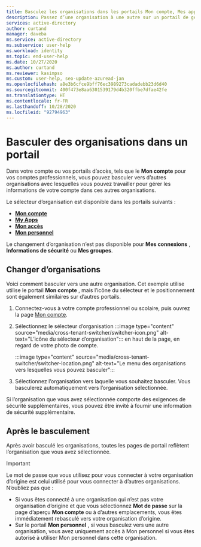 ```yaml
---
title: Basculez les organisations dans les portails Mon compte, Mes applications, Mon accès et Mon personnel - Azure Active Directory
description: Passez d’une organisation à une autre sur un portail de gestion tel que Mon compte.
services: active-directory
author: curtand
manager: daveba
ms.service: active-directory
ms.subservice: user-help
ms.workload: identity
ms.topic: end-user-help
ms.date: 10/27/2020
ms.author: curtand
ms.reviewer: kasimpso
ms.custom: user-help, seo-update-azuread-jan
ms.openlocfilehash: a8e3b6cfce9bff76ec3989273cadadebb23d6d40
ms.sourcegitcommit: 400f473e8aa6301539179d4b320ffbe7dfae42fe
ms.translationtype: HT
ms.contentlocale: fr-FR
ms.lasthandoff: 10/28/2020
ms.locfileid: "92794963"
---
```

# <a name="switching-organizations-in-a-portal"></a>Basculer des organisations dans un portail

Dans votre compte ou vos portails d’accès, tels que le **Mon compte** pour vos comptes professionnels, vous pouvez basculer vers d’autres organisations avec lesquelles vous pouvez travailler pour gérer les informations de votre compte dans ces autres organisations.

Le sélecteur d’organisation est disponible dans les portails suivants :

- [**Mon compte**](https://myaccount.microsoft.com)
- [**My Apps**](https://myapps.microsoft.com)
- [**Mon accès**](https://myaccess.microsoft.com)
- [**Mon personnel**](https://mystaff.microsoft.com)

Le changement d’organisation n’est pas disponible pour **Mes connexions** , **Informations de sécurité** ou **Mes groupes**.

## <a name="switch-organizations"></a>Changer d’organisations

Voici comment basculer vers une autre organisation. Cet exemple utilise utilise le portail **Mon compte** , mais l’icône du sélecteur et le positionnement sont également similaires sur d’autres portails.

1. Connectez-vous à votre compte professionnel ou scolaire, puis ouvrez la page [Mon compte](https://myaccount.microsoft.com).
1. Sélectionnez le sélecteur d’organisation :::image type="content" source="media/cross-tenant-switcher/switcher-icon.png" alt-text="L’icône du sélecteur d’organisation"::: en haut de la page, en regard de votre photo de compte.

    :::image type="content" source="media/cross-tenant-switcher/switcher-location.png" alt-text="Le menu des organisations vers lesquelles vous pouvez basculer":::

1. Sélectionnez l’organisation vers laquelle vous souhaitez basculer. Vous basculerez automatiquement vers l’organisation sélectionnée.

Si l’organisation que vous avez sélectionnée comporte des exigences de sécurité supplémentaires, vous pouvez être invité à fournir une information de sécurité supplémentaire.

## <a name="after-switching"></a>Après le basculement

Après avoir basculé les organisations, toutes les pages de portail reflètent l’organisation que vous avez sélectionnée.

> [!Important]
>Le mot de passe que vous utilisez pour vous connecter à votre organisation d’origine est celui utilisé pour vous connecter à d’autres organisations. N’oubliez pas que :
>
>- Si vous êtes connecté à une organisation qui n’est pas votre organisation d’origine et que vous sélectionnez **Mot de passe** sur la page d’aperçu **Mon compte** ou à d’autres emplacements, vous êtes immédiatement rebasculé vers votre organisation d’origine.
>- Sur le portail **Mon personnel** , si vous basculez vers une autre organisation, vous avez uniquement accès à Mon personnel si vous êtes autorisé à utiliser Mon personnel dans cette organisation.
